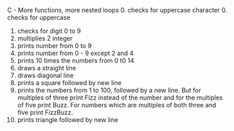 C - More functions, more nested loops 0. checks for uppercase character
0. checks for uppercase
1. checks for digit 0 to 9
2. multiplies 2 integer
3. prints number from 0 to 9
4. prints number from 0 - 9 except 2 and 4
5. prints 10 times the numbers from 0 t0 14
6. draws a straight line
7. draws diagonal line
8. prints a square followed by new line
9. prints the numbers from 1 to 100, followed by a new line. But for multiples of three print Fizz instead of the number and for the multiples of five print Buzz. For numbers which are multiples of both three and five print FizzBuzz.
10. prints triangle followed by new line
